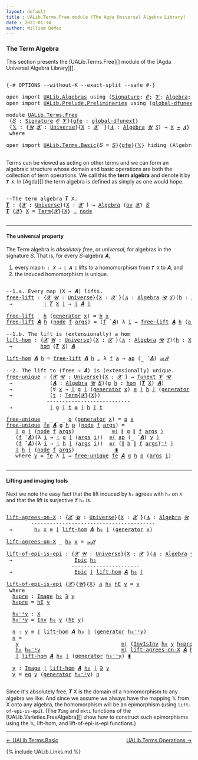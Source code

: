 ```yaml
---
layout: default
title : UALib.Terms.Free module (The Agda Universal Algebra Library)
date : 2021-01-14
author: William DeMeo
---
```


### <a id="the-term-algebra">The Term Algebra</a>

This section presents the [UALib.Terms.Free][] module of the [Agda Universal Algebra Library][].

<pre class="Agda">

<a id="298" class="Symbol">{-#</a> <a id="302" class="Keyword">OPTIONS</a> <a id="310" class="Pragma">--without-K</a> <a id="322" class="Pragma">--exact-split</a> <a id="336" class="Pragma">--safe</a> <a id="343" class="Symbol">#-}</a>

<a id="348" class="Keyword">open</a> <a id="353" class="Keyword">import</a> <a id="360" href="UALib.Algebras.html" class="Module">UALib.Algebras</a> <a id="375" class="Keyword">using</a> <a id="381" class="Symbol">(</a><a id="382" href="UALib.Algebras.Signatures.html#1454" class="Function">Signature</a><a id="391" class="Symbol">;</a> <a id="393" href="universes.html#613" class="Generalizable">𝓞</a><a id="394" class="Symbol">;</a> <a id="396" href="universes.html#617" class="Generalizable">𝓥</a><a id="397" class="Symbol">;</a> <a id="399" href="UALib.Algebras.Algebras.html#781" class="Function">Algebra</a><a id="406" class="Symbol">;</a> <a id="408" href="UALib.Algebras.Algebras.html#3508" class="Function Operator">_↠_</a><a id="411" class="Symbol">)</a>
<a id="413" class="Keyword">open</a> <a id="418" class="Keyword">import</a> <a id="425" href="UALib.Prelude.Preliminaries.html" class="Module">UALib.Prelude.Preliminaries</a> <a id="453" class="Keyword">using</a> <a id="459" class="Symbol">(</a><a id="460" href="MGS-Subsingleton-Theorems.html#3468" class="Function">global-dfunext</a><a id="474" class="Symbol">;</a> <a id="476" href="universes.html#551" class="Postulate">Universe</a><a id="484" class="Symbol">;</a> <a id="486" href="universes.html#758" class="Function Operator">_̇</a><a id="488" class="Symbol">)</a>

<a id="491" class="Keyword">module</a> <a id="498" href="UALib.Terms.Free.html" class="Module">UALib.Terms.Free</a>
 <a id="516" class="Symbol">{</a><a id="517" href="UALib.Terms.Free.html#517" class="Bound">𝑆</a> <a id="519" class="Symbol">:</a> <a id="521" href="UALib.Algebras.Signatures.html#1454" class="Function">Signature</a> <a id="531" href="universes.html#613" class="Generalizable">𝓞</a> <a id="533" href="universes.html#617" class="Generalizable">𝓥</a><a id="534" class="Symbol">}{</a><a id="536" href="UALib.Terms.Free.html#536" class="Bound">gfe</a> <a id="540" class="Symbol">:</a> <a id="542" href="MGS-Subsingleton-Theorems.html#3468" class="Function">global-dfunext</a><a id="556" class="Symbol">}</a>
 <a id="559" class="Symbol">{</a><a id="560" href="UALib.Terms.Free.html#560" class="Bound">𝕏</a> <a id="562" class="Symbol">:</a> <a id="564" class="Symbol">{</a><a id="565" href="UALib.Terms.Free.html#565" class="Bound">𝓤</a> <a id="567" href="UALib.Terms.Free.html#567" class="Bound">𝓧</a> <a id="569" class="Symbol">:</a> <a id="571" href="universes.html#551" class="Postulate">Universe</a><a id="579" class="Symbol">}{</a><a id="581" href="UALib.Terms.Free.html#581" class="Bound">X</a> <a id="583" class="Symbol">:</a> <a id="585" href="UALib.Terms.Free.html#567" class="Bound">𝓧</a> <a id="587" href="universes.html#758" class="Function Operator">̇</a> <a id="589" class="Symbol">}(</a><a id="591" href="UALib.Terms.Free.html#591" class="Bound">𝑨</a> <a id="593" class="Symbol">:</a> <a id="595" href="UALib.Algebras.Algebras.html#781" class="Function">Algebra</a> <a id="603" href="UALib.Terms.Free.html#565" class="Bound">𝓤</a> <a id="605" href="UALib.Terms.Free.html#517" class="Bound">𝑆</a><a id="606" class="Symbol">)</a> <a id="608" class="Symbol">→</a> <a id="610" href="UALib.Terms.Free.html#581" class="Bound">X</a> <a id="612" href="UALib.Algebras.Algebras.html#3508" class="Function Operator">↠</a> <a id="614" href="UALib.Terms.Free.html#591" class="Bound">𝑨</a><a id="615" class="Symbol">}</a>
 <a id="618" class="Keyword">where</a>

<a id="625" class="Keyword">open</a> <a id="630" class="Keyword">import</a> <a id="637" href="UALib.Terms.Basic.html" class="Module">UALib.Terms.Basic</a><a id="654" class="Symbol">{</a><a id="655" class="Argument">𝑆</a> <a id="657" class="Symbol">=</a> <a id="659" href="UALib.Terms.Free.html#517" class="Bound">𝑆</a><a id="660" class="Symbol">}{</a><a id="662" href="UALib.Terms.Free.html#536" class="Bound">gfe</a><a id="665" class="Symbol">}{</a><a id="667" href="UALib.Terms.Free.html#560" class="Bound">𝕏</a><a id="668" class="Symbol">}</a> <a id="670" class="Keyword">hiding</a> <a id="677" class="Symbol">(</a>Algebra<a id="685" class="Symbol">)</a> <a id="687" class="Keyword">public</a>

</pre>

Terms can be viewed as acting on other terms and we can form an algebraic structure whose domain and basic operations are both the collection of term operations. We call this the **term algebra** and denote it by `𝑻 X`. In [Agda][] the term algebra is defined as simply as one would hope.

<pre class="Agda">

<a id="1011" class="Comment">--The term algebra 𝑻 X.</a>
<a id="𝑻"></a><a id="1035" href="UALib.Terms.Free.html#1035" class="Function">𝑻</a> <a id="1037" class="Symbol">:</a> <a id="1039" class="Symbol">{</a><a id="1040" href="UALib.Terms.Free.html#1040" class="Bound">𝓧</a> <a id="1042" class="Symbol">:</a> <a id="1044" href="universes.html#551" class="Postulate">Universe</a><a id="1052" class="Symbol">}(</a><a id="1054" href="UALib.Terms.Free.html#1054" class="Bound">X</a> <a id="1056" class="Symbol">:</a> <a id="1058" href="UALib.Terms.Free.html#1040" class="Bound">𝓧</a> <a id="1060" href="universes.html#758" class="Function Operator">̇</a><a id="1061" class="Symbol">)</a> <a id="1063" class="Symbol">→</a> <a id="1065" href="UALib.Algebras.Algebras.html#781" class="Function">Algebra</a> <a id="1073" class="Symbol">(</a><a id="1074" href="UALib.Algebras.Products.html#2003" class="Function">ov</a> <a id="1077" href="UALib.Terms.Free.html#1040" class="Bound">𝓧</a><a id="1078" class="Symbol">)</a> <a id="1080" href="UALib.Terms.Free.html#517" class="Bound">𝑆</a>
<a id="1082" href="UALib.Terms.Free.html#1035" class="Function">𝑻</a> <a id="1084" class="Symbol">{</a><a id="1085" href="UALib.Terms.Free.html#1085" class="Bound">𝓧</a><a id="1086" class="Symbol">}</a> <a id="1088" href="UALib.Terms.Free.html#1088" class="Bound">X</a> <a id="1090" class="Symbol">=</a> <a id="1092" href="UALib.Terms.Basic.html#1040" class="Datatype">Term</a><a id="1096" class="Symbol">{</a><a id="1097" href="UALib.Terms.Free.html#1085" class="Bound">𝓧</a><a id="1098" class="Symbol">}{</a><a id="1100" href="UALib.Terms.Free.html#1088" class="Bound">X</a><a id="1101" class="Symbol">}</a> <a id="1103" href="MGS-MLTT.html#2929" class="InductiveConstructor Operator">,</a> <a id="1105" href="UALib.Terms.Basic.html#1123" class="InductiveConstructor">node</a>

</pre>

-------------------------------------------

#### <a id="the-universal-property">The universal property</a>

The Term algebra is *absolutely free*, or *universal*, for algebras in the signature 𝑆. That is, for every 𝑆-algebra 𝑨,

1.  every map `h : 𝑋 → ∣ 𝑨 ∣` lifts to a homomorphism from `𝑻 X` to 𝑨, and
2.  the induced homomorphism is unique.

<pre class="Agda">

<a id="1483" class="Comment">--1.a. Every map (X → 𝑨) lifts.</a>
<a id="free-lift"></a><a id="1515" href="UALib.Terms.Free.html#1515" class="Function">free-lift</a> <a id="1525" class="Symbol">:</a> <a id="1527" class="Symbol">{</a><a id="1528" href="UALib.Terms.Free.html#1528" class="Bound">𝓧</a> <a id="1530" href="UALib.Terms.Free.html#1530" class="Bound">𝓤</a> <a id="1532" class="Symbol">:</a> <a id="1534" href="universes.html#551" class="Postulate">Universe</a><a id="1542" class="Symbol">}{</a><a id="1544" href="UALib.Terms.Free.html#1544" class="Bound">X</a> <a id="1546" class="Symbol">:</a> <a id="1548" href="UALib.Terms.Free.html#1528" class="Bound">𝓧</a> <a id="1550" href="universes.html#758" class="Function Operator">̇</a><a id="1551" class="Symbol">}(</a><a id="1553" href="UALib.Terms.Free.html#1553" class="Bound">𝑨</a> <a id="1555" class="Symbol">:</a> <a id="1557" href="UALib.Algebras.Algebras.html#781" class="Function">Algebra</a> <a id="1565" href="UALib.Terms.Free.html#1530" class="Bound">𝓤</a> <a id="1567" href="UALib.Terms.Free.html#517" class="Bound">𝑆</a><a id="1568" class="Symbol">)(</a><a id="1570" href="UALib.Terms.Free.html#1570" class="Bound">h</a> <a id="1572" class="Symbol">:</a> <a id="1574" href="UALib.Terms.Free.html#1544" class="Bound">X</a> <a id="1576" class="Symbol">→</a> <a id="1578" href="UALib.Prelude.Preliminaries.html#10371" class="Function Operator">∣</a> <a id="1580" href="UALib.Terms.Free.html#1553" class="Bound">𝑨</a> <a id="1582" href="UALib.Prelude.Preliminaries.html#10371" class="Function Operator">∣</a><a id="1583" class="Symbol">)</a>
 <a id="1586" class="Symbol">→</a>          <a id="1597" href="UALib.Prelude.Preliminaries.html#10371" class="Function Operator">∣</a> <a id="1599" href="UALib.Terms.Free.html#1035" class="Function">𝑻</a> <a id="1601" href="UALib.Terms.Free.html#1544" class="Bound">X</a> <a id="1603" href="UALib.Prelude.Preliminaries.html#10371" class="Function Operator">∣</a> <a id="1605" class="Symbol">→</a> <a id="1607" href="UALib.Prelude.Preliminaries.html#10371" class="Function Operator">∣</a> <a id="1609" href="UALib.Terms.Free.html#1553" class="Bound">𝑨</a> <a id="1611" href="UALib.Prelude.Preliminaries.html#10371" class="Function Operator">∣</a>

<a id="1614" href="UALib.Terms.Free.html#1515" class="Function">free-lift</a> <a id="1624" class="Symbol">_</a> <a id="1626" href="UALib.Terms.Free.html#1626" class="Bound">h</a> <a id="1628" class="Symbol">(</a><a id="1629" href="UALib.Terms.Basic.html#1094" class="InductiveConstructor">generator</a> <a id="1639" href="UALib.Terms.Free.html#1639" class="Bound">x</a><a id="1640" class="Symbol">)</a> <a id="1642" class="Symbol">=</a> <a id="1644" href="UALib.Terms.Free.html#1626" class="Bound">h</a> <a id="1646" href="UALib.Terms.Free.html#1639" class="Bound">x</a>
<a id="1648" href="UALib.Terms.Free.html#1515" class="Function">free-lift</a> <a id="1658" href="UALib.Terms.Free.html#1658" class="Bound">𝑨</a> <a id="1660" href="UALib.Terms.Free.html#1660" class="Bound">h</a> <a id="1662" class="Symbol">(</a><a id="1663" href="UALib.Terms.Basic.html#1123" class="InductiveConstructor">node</a> <a id="1668" href="UALib.Terms.Free.html#1668" class="Bound">f</a> <a id="1670" href="UALib.Terms.Free.html#1670" class="Bound">args</a><a id="1674" class="Symbol">)</a> <a id="1676" class="Symbol">=</a> <a id="1678" class="Symbol">(</a><a id="1679" href="UALib.Terms.Free.html#1668" class="Bound">f</a> <a id="1681" href="UALib.Algebras.Algebras.html#2971" class="Function Operator">̂</a> <a id="1683" href="UALib.Terms.Free.html#1658" class="Bound">𝑨</a><a id="1684" class="Symbol">)</a> <a id="1686" class="Symbol">λ</a> <a id="1688" href="UALib.Terms.Free.html#1688" class="Bound">i</a> <a id="1690" class="Symbol">→</a> <a id="1692" href="UALib.Terms.Free.html#1515" class="Function">free-lift</a> <a id="1702" href="UALib.Terms.Free.html#1658" class="Bound">𝑨</a> <a id="1704" href="UALib.Terms.Free.html#1660" class="Bound">h</a> <a id="1706" class="Symbol">(</a><a id="1707" href="UALib.Terms.Free.html#1670" class="Bound">args</a> <a id="1712" href="UALib.Terms.Free.html#1688" class="Bound">i</a><a id="1713" class="Symbol">)</a>

<a id="1716" class="Comment">--1.b. The lift is (extensionally) a hom</a>
<a id="lift-hom"></a><a id="1757" href="UALib.Terms.Free.html#1757" class="Function">lift-hom</a> <a id="1766" class="Symbol">:</a> <a id="1768" class="Symbol">{</a><a id="1769" href="UALib.Terms.Free.html#1769" class="Bound">𝓧</a> <a id="1771" href="UALib.Terms.Free.html#1771" class="Bound">𝓤</a> <a id="1773" class="Symbol">:</a> <a id="1775" href="universes.html#551" class="Postulate">Universe</a><a id="1783" class="Symbol">}{</a><a id="1785" href="UALib.Terms.Free.html#1785" class="Bound">X</a> <a id="1787" class="Symbol">:</a> <a id="1789" href="UALib.Terms.Free.html#1769" class="Bound">𝓧</a> <a id="1791" href="universes.html#758" class="Function Operator">̇</a><a id="1792" class="Symbol">}(</a><a id="1794" href="UALib.Terms.Free.html#1794" class="Bound">𝑨</a> <a id="1796" class="Symbol">:</a> <a id="1798" href="UALib.Algebras.Algebras.html#781" class="Function">Algebra</a> <a id="1806" href="UALib.Terms.Free.html#1771" class="Bound">𝓤</a> <a id="1808" href="UALib.Terms.Free.html#517" class="Bound">𝑆</a><a id="1809" class="Symbol">)(</a><a id="1811" href="UALib.Terms.Free.html#1811" class="Bound">h</a> <a id="1813" class="Symbol">:</a> <a id="1815" href="UALib.Terms.Free.html#1785" class="Bound">X</a> <a id="1817" class="Symbol">→</a> <a id="1819" href="UALib.Prelude.Preliminaries.html#10371" class="Function Operator">∣</a> <a id="1821" href="UALib.Terms.Free.html#1794" class="Bound">𝑨</a> <a id="1823" href="UALib.Prelude.Preliminaries.html#10371" class="Function Operator">∣</a><a id="1824" class="Symbol">)</a>
 <a id="1827" class="Symbol">→</a>         <a id="1837" href="UALib.Homomorphisms.Basic.html#2061" class="Function">hom</a> <a id="1841" class="Symbol">(</a><a id="1842" href="UALib.Terms.Free.html#1035" class="Function">𝑻</a> <a id="1844" href="UALib.Terms.Free.html#1785" class="Bound">X</a><a id="1845" class="Symbol">)</a> <a id="1847" href="UALib.Terms.Free.html#1794" class="Bound">𝑨</a>

<a id="1850" href="UALib.Terms.Free.html#1757" class="Function">lift-hom</a> <a id="1859" href="UALib.Terms.Free.html#1859" class="Bound">𝑨</a> <a id="1861" href="UALib.Terms.Free.html#1861" class="Bound">h</a> <a id="1863" class="Symbol">=</a> <a id="1865" href="UALib.Terms.Free.html#1515" class="Function">free-lift</a> <a id="1875" href="UALib.Terms.Free.html#1859" class="Bound">𝑨</a> <a id="1877" href="UALib.Terms.Free.html#1861" class="Bound">h</a> <a id="1879" href="MGS-MLTT.html#2929" class="InductiveConstructor Operator">,</a> <a id="1881" class="Symbol">λ</a> <a id="1883" href="UALib.Terms.Free.html#1883" class="Bound">f</a> <a id="1885" href="UALib.Terms.Free.html#1885" class="Bound">a</a> <a id="1887" class="Symbol">→</a> <a id="1889" href="MGS-MLTT.html#6613" class="Function">ap</a> <a id="1892" class="Symbol">(_</a> <a id="1895" href="UALib.Algebras.Algebras.html#2971" class="Function Operator">̂</a> <a id="1897" href="UALib.Terms.Free.html#1859" class="Bound">𝑨</a><a id="1898" class="Symbol">)</a> <a id="1900" href="MGS-MLTT.html#4221" class="InductiveConstructor">𝓇ℯ𝒻𝓁</a>

<a id="1906" class="Comment">--2. The lift to (free → 𝑨) is (extensionally) unique.</a>
<a id="free-unique"></a><a id="1961" href="UALib.Terms.Free.html#1961" class="Function">free-unique</a> <a id="1973" class="Symbol">:</a> <a id="1975" class="Symbol">{</a><a id="1976" href="UALib.Terms.Free.html#1976" class="Bound">𝓧</a> <a id="1978" href="UALib.Terms.Free.html#1978" class="Bound">𝓤</a> <a id="1980" class="Symbol">:</a> <a id="1982" href="universes.html#551" class="Postulate">Universe</a><a id="1990" class="Symbol">}{</a><a id="1992" href="UALib.Terms.Free.html#1992" class="Bound">X</a> <a id="1994" class="Symbol">:</a> <a id="1996" href="UALib.Terms.Free.html#1976" class="Bound">𝓧</a> <a id="1998" href="universes.html#758" class="Function Operator">̇</a><a id="1999" class="Symbol">}</a> <a id="2001" class="Symbol">→</a> <a id="2003" href="MGS-FunExt-from-Univalence.html#393" class="Function">funext</a> <a id="2010" href="UALib.Terms.Free.html#533" class="Bound">𝓥</a> <a id="2012" href="UALib.Terms.Free.html#1978" class="Bound">𝓤</a>
 <a id="2015" class="Symbol">→</a>            <a id="2028" class="Symbol">(</a><a id="2029" href="UALib.Terms.Free.html#2029" class="Bound">𝑨</a> <a id="2031" class="Symbol">:</a> <a id="2033" href="UALib.Algebras.Algebras.html#781" class="Function">Algebra</a> <a id="2041" href="UALib.Terms.Free.html#1978" class="Bound">𝓤</a> <a id="2043" href="UALib.Terms.Free.html#517" class="Bound">𝑆</a><a id="2044" class="Symbol">)(</a><a id="2046" href="UALib.Terms.Free.html#2046" class="Bound">g</a> <a id="2048" href="UALib.Terms.Free.html#2048" class="Bound">h</a> <a id="2050" class="Symbol">:</a> <a id="2052" href="UALib.Homomorphisms.Basic.html#2061" class="Function">hom</a> <a id="2056" class="Symbol">(</a><a id="2057" href="UALib.Terms.Free.html#1035" class="Function">𝑻</a> <a id="2059" href="UALib.Terms.Free.html#1992" class="Bound">X</a><a id="2060" class="Symbol">)</a> <a id="2062" href="UALib.Terms.Free.html#2029" class="Bound">𝑨</a><a id="2063" class="Symbol">)</a>
 <a id="2066" class="Symbol">→</a>            <a id="2079" class="Symbol">(∀</a> <a id="2082" href="UALib.Terms.Free.html#2082" class="Bound">x</a> <a id="2084" class="Symbol">→</a> <a id="2086" href="UALib.Prelude.Preliminaries.html#10371" class="Function Operator">∣</a> <a id="2088" href="UALib.Terms.Free.html#2046" class="Bound">g</a> <a id="2090" href="UALib.Prelude.Preliminaries.html#10371" class="Function Operator">∣</a> <a id="2092" class="Symbol">(</a><a id="2093" href="UALib.Terms.Basic.html#1094" class="InductiveConstructor">generator</a> <a id="2103" href="UALib.Terms.Free.html#2082" class="Bound">x</a><a id="2104" class="Symbol">)</a> <a id="2106" href="MGS-MLTT.html#4207" class="Datatype Operator">≡</a> <a id="2108" href="UALib.Prelude.Preliminaries.html#10371" class="Function Operator">∣</a> <a id="2110" href="UALib.Terms.Free.html#2048" class="Bound">h</a> <a id="2112" href="UALib.Prelude.Preliminaries.html#10371" class="Function Operator">∣</a> <a id="2114" class="Symbol">(</a><a id="2115" href="UALib.Terms.Basic.html#1094" class="InductiveConstructor">generator</a> <a id="2125" href="UALib.Terms.Free.html#2082" class="Bound">x</a><a id="2126" class="Symbol">))</a>
 <a id="2130" class="Symbol">→</a>            <a id="2143" class="Symbol">(</a><a id="2144" href="UALib.Terms.Free.html#2144" class="Bound">t</a> <a id="2146" class="Symbol">:</a> <a id="2148" href="UALib.Terms.Basic.html#1040" class="Datatype">Term</a><a id="2152" class="Symbol">{</a><a id="2153" href="UALib.Terms.Free.html#1976" class="Bound">𝓧</a><a id="2154" class="Symbol">}{</a><a id="2156" href="UALib.Terms.Free.html#1992" class="Bound">X</a><a id="2157" class="Symbol">})</a>
             <a id="2173" class="Comment">---------------------------</a>
 <a id="2202" class="Symbol">→</a>            <a id="2215" href="UALib.Prelude.Preliminaries.html#10371" class="Function Operator">∣</a> <a id="2217" href="UALib.Terms.Free.html#2046" class="Bound">g</a> <a id="2219" href="UALib.Prelude.Preliminaries.html#10371" class="Function Operator">∣</a> <a id="2221" href="UALib.Terms.Free.html#2144" class="Bound">t</a> <a id="2223" href="MGS-MLTT.html#4207" class="Datatype Operator">≡</a> <a id="2225" href="UALib.Prelude.Preliminaries.html#10371" class="Function Operator">∣</a> <a id="2227" href="UALib.Terms.Free.html#2048" class="Bound">h</a> <a id="2229" href="UALib.Prelude.Preliminaries.html#10371" class="Function Operator">∣</a> <a id="2231" href="UALib.Terms.Free.html#2144" class="Bound">t</a>

<a id="2234" href="UALib.Terms.Free.html#1961" class="Function">free-unique</a> <a id="2246" class="Symbol">_</a> <a id="2248" class="Symbol">_</a> <a id="2250" class="Symbol">_</a> <a id="2252" class="Symbol">_</a> <a id="2254" href="UALib.Terms.Free.html#2254" class="Bound">p</a> <a id="2256" class="Symbol">(</a><a id="2257" href="UALib.Terms.Basic.html#1094" class="InductiveConstructor">generator</a> <a id="2267" href="UALib.Terms.Free.html#2267" class="Bound">x</a><a id="2268" class="Symbol">)</a> <a id="2270" class="Symbol">=</a> <a id="2272" href="UALib.Terms.Free.html#2254" class="Bound">p</a> <a id="2274" href="UALib.Terms.Free.html#2267" class="Bound">x</a>
<a id="2276" href="UALib.Terms.Free.html#1961" class="Function">free-unique</a> <a id="2288" href="UALib.Terms.Free.html#2288" class="Bound">fe</a> <a id="2291" href="UALib.Terms.Free.html#2291" class="Bound">𝑨</a> <a id="2293" href="UALib.Terms.Free.html#2293" class="Bound">g</a> <a id="2295" href="UALib.Terms.Free.html#2295" class="Bound">h</a> <a id="2297" href="UALib.Terms.Free.html#2297" class="Bound">p</a> <a id="2299" class="Symbol">(</a><a id="2300" href="UALib.Terms.Basic.html#1123" class="InductiveConstructor">node</a> <a id="2305" href="UALib.Terms.Free.html#2305" class="Bound">f</a> <a id="2307" href="UALib.Terms.Free.html#2307" class="Bound">args</a><a id="2311" class="Symbol">)</a> <a id="2313" class="Symbol">=</a>
   <a id="2318" href="UALib.Prelude.Preliminaries.html#10371" class="Function Operator">∣</a> <a id="2320" href="UALib.Terms.Free.html#2293" class="Bound">g</a> <a id="2322" href="UALib.Prelude.Preliminaries.html#10371" class="Function Operator">∣</a> <a id="2324" class="Symbol">(</a><a id="2325" href="UALib.Terms.Basic.html#1123" class="InductiveConstructor">node</a> <a id="2330" href="UALib.Terms.Free.html#2305" class="Bound">f</a> <a id="2332" href="UALib.Terms.Free.html#2307" class="Bound">args</a><a id="2336" class="Symbol">)</a>            <a id="2349" href="MGS-MLTT.html#5997" class="Function Operator">≡⟨</a> <a id="2352" href="UALib.Prelude.Preliminaries.html#10452" class="Function Operator">∥</a> <a id="2354" href="UALib.Terms.Free.html#2293" class="Bound">g</a> <a id="2356" href="UALib.Prelude.Preliminaries.html#10452" class="Function Operator">∥</a> <a id="2358" href="UALib.Terms.Free.html#2305" class="Bound">f</a> <a id="2360" href="UALib.Terms.Free.html#2307" class="Bound">args</a> <a id="2365" href="MGS-MLTT.html#5997" class="Function Operator">⟩</a>
   <a id="2370" class="Symbol">(</a><a id="2371" href="UALib.Terms.Free.html#2305" class="Bound">f</a> <a id="2373" href="UALib.Algebras.Algebras.html#2971" class="Function Operator">̂</a> <a id="2375" href="UALib.Terms.Free.html#2291" class="Bound">𝑨</a><a id="2376" class="Symbol">)(λ</a> <a id="2380" href="UALib.Terms.Free.html#2380" class="Bound">i</a> <a id="2382" class="Symbol">→</a> <a id="2384" href="UALib.Prelude.Preliminaries.html#10371" class="Function Operator">∣</a> <a id="2386" href="UALib.Terms.Free.html#2293" class="Bound">g</a> <a id="2388" href="UALib.Prelude.Preliminaries.html#10371" class="Function Operator">∣</a> <a id="2390" class="Symbol">(</a><a id="2391" href="UALib.Terms.Free.html#2307" class="Bound">args</a> <a id="2396" href="UALib.Terms.Free.html#2380" class="Bound">i</a><a id="2397" class="Symbol">))</a>  <a id="2401" href="MGS-MLTT.html#5997" class="Function Operator">≡⟨</a> <a id="2404" href="MGS-MLTT.html#6613" class="Function">ap</a> <a id="2407" class="Symbol">(_</a> <a id="2410" href="UALib.Algebras.Algebras.html#2971" class="Function Operator">̂</a> <a id="2412" href="UALib.Terms.Free.html#2291" class="Bound">𝑨</a><a id="2413" class="Symbol">)</a> <a id="2415" href="UALib.Terms.Free.html#2521" class="Function">γ</a> <a id="2417" href="MGS-MLTT.html#5997" class="Function Operator">⟩</a>
   <a id="2422" class="Symbol">(</a><a id="2423" href="UALib.Terms.Free.html#2305" class="Bound">f</a> <a id="2425" href="UALib.Algebras.Algebras.html#2971" class="Function Operator">̂</a> <a id="2427" href="UALib.Terms.Free.html#2291" class="Bound">𝑨</a><a id="2428" class="Symbol">)(λ</a> <a id="2432" href="UALib.Terms.Free.html#2432" class="Bound">i</a> <a id="2434" class="Symbol">→</a> <a id="2436" href="UALib.Prelude.Preliminaries.html#10371" class="Function Operator">∣</a> <a id="2438" href="UALib.Terms.Free.html#2295" class="Bound">h</a> <a id="2440" href="UALib.Prelude.Preliminaries.html#10371" class="Function Operator">∣</a> <a id="2442" class="Symbol">(</a><a id="2443" href="UALib.Terms.Free.html#2307" class="Bound">args</a> <a id="2448" href="UALib.Terms.Free.html#2432" class="Bound">i</a><a id="2449" class="Symbol">))</a>  <a id="2453" href="MGS-MLTT.html#5997" class="Function Operator">≡⟨</a> <a id="2456" class="Symbol">(</a><a id="2457" href="UALib.Prelude.Preliminaries.html#10452" class="Function Operator">∥</a> <a id="2459" href="UALib.Terms.Free.html#2295" class="Bound">h</a> <a id="2461" href="UALib.Prelude.Preliminaries.html#10452" class="Function Operator">∥</a> <a id="2463" href="UALib.Terms.Free.html#2305" class="Bound">f</a> <a id="2465" href="UALib.Terms.Free.html#2307" class="Bound">args</a><a id="2469" class="Symbol">)</a><a id="2470" href="MGS-MLTT.html#6125" class="Function Operator">⁻¹</a> <a id="2473" href="MGS-MLTT.html#5997" class="Function Operator">⟩</a>
   <a id="2478" href="UALib.Prelude.Preliminaries.html#10371" class="Function Operator">∣</a> <a id="2480" href="UALib.Terms.Free.html#2295" class="Bound">h</a> <a id="2482" href="UALib.Prelude.Preliminaries.html#10371" class="Function Operator">∣</a> <a id="2484" class="Symbol">(</a><a id="2485" href="UALib.Terms.Basic.html#1123" class="InductiveConstructor">node</a> <a id="2490" href="UALib.Terms.Free.html#2305" class="Bound">f</a> <a id="2492" href="UALib.Terms.Free.html#2307" class="Bound">args</a><a id="2496" class="Symbol">)</a>             <a id="2510" href="MGS-MLTT.html#6079" class="Function Operator">∎</a>
   <a id="2515" class="Keyword">where</a> <a id="2521" href="UALib.Terms.Free.html#2521" class="Function">γ</a> <a id="2523" class="Symbol">=</a> <a id="2525" href="UALib.Terms.Free.html#2288" class="Bound">fe</a> <a id="2528" class="Symbol">λ</a> <a id="2530" href="UALib.Terms.Free.html#2530" class="Bound">i</a> <a id="2532" class="Symbol">→</a> <a id="2534" href="UALib.Terms.Free.html#1961" class="Function">free-unique</a> <a id="2546" href="UALib.Terms.Free.html#2288" class="Bound">fe</a> <a id="2549" href="UALib.Terms.Free.html#2291" class="Bound">𝑨</a> <a id="2551" href="UALib.Terms.Free.html#2293" class="Bound">g</a> <a id="2553" href="UALib.Terms.Free.html#2295" class="Bound">h</a> <a id="2555" href="UALib.Terms.Free.html#2297" class="Bound">p</a> <a id="2557" class="Symbol">(</a><a id="2558" href="UALib.Terms.Free.html#2307" class="Bound">args</a> <a id="2563" href="UALib.Terms.Free.html#2530" class="Bound">i</a><a id="2564" class="Symbol">)</a>

</pre>

-------------------------------------------------

#### <a id="lifting-and-imaging-tools">Lifting and imaging tools</a>

Next we note the easy fact that the lift induced by `h₀` agrees with `h₀` on `X` and that the lift is surjective if `h₀` is.

<pre class="Agda">

<a id="lift-agrees-on-X"></a><a id="2840" href="UALib.Terms.Free.html#2840" class="Function">lift-agrees-on-X</a> <a id="2857" class="Symbol">:</a> <a id="2859" class="Symbol">{</a><a id="2860" href="UALib.Terms.Free.html#2860" class="Bound">𝓧</a> <a id="2862" href="UALib.Terms.Free.html#2862" class="Bound">𝓤</a> <a id="2864" class="Symbol">:</a> <a id="2866" href="universes.html#551" class="Postulate">Universe</a><a id="2874" class="Symbol">}{</a><a id="2876" href="UALib.Terms.Free.html#2876" class="Bound">X</a> <a id="2878" class="Symbol">:</a> <a id="2880" href="UALib.Terms.Free.html#2860" class="Bound">𝓧</a> <a id="2882" href="universes.html#758" class="Function Operator">̇</a><a id="2883" class="Symbol">}(</a><a id="2885" href="UALib.Terms.Free.html#2885" class="Bound">𝑨</a> <a id="2887" class="Symbol">:</a> <a id="2889" href="UALib.Algebras.Algebras.html#781" class="Function">Algebra</a> <a id="2897" href="UALib.Terms.Free.html#2862" class="Bound">𝓤</a> <a id="2899" href="UALib.Terms.Free.html#517" class="Bound">𝑆</a><a id="2900" class="Symbol">)(</a><a id="2902" href="UALib.Terms.Free.html#2902" class="Bound">h₀</a> <a id="2905" class="Symbol">:</a> <a id="2907" href="UALib.Terms.Free.html#2876" class="Bound">X</a> <a id="2909" class="Symbol">→</a> <a id="2911" href="UALib.Prelude.Preliminaries.html#10371" class="Function Operator">∣</a> <a id="2913" href="UALib.Terms.Free.html#2885" class="Bound">𝑨</a> <a id="2915" href="UALib.Prelude.Preliminaries.html#10371" class="Function Operator">∣</a><a id="2916" class="Symbol">)(</a><a id="2918" href="UALib.Terms.Free.html#2918" class="Bound">x</a> <a id="2920" class="Symbol">:</a> <a id="2922" href="UALib.Terms.Free.html#2876" class="Bound">X</a><a id="2923" class="Symbol">)</a>
        <a id="2933" class="Comment">----------------------------------------</a>
 <a id="2975" class="Symbol">→</a>       <a id="2983" href="UALib.Terms.Free.html#2902" class="Bound">h₀</a> <a id="2986" href="UALib.Terms.Free.html#2918" class="Bound">x</a> <a id="2988" href="MGS-MLTT.html#4207" class="Datatype Operator">≡</a> <a id="2990" href="UALib.Prelude.Preliminaries.html#10371" class="Function Operator">∣</a> <a id="2992" href="UALib.Terms.Free.html#1757" class="Function">lift-hom</a> <a id="3001" href="UALib.Terms.Free.html#2885" class="Bound">𝑨</a> <a id="3003" href="UALib.Terms.Free.html#2902" class="Bound">h₀</a> <a id="3006" href="UALib.Prelude.Preliminaries.html#10371" class="Function Operator">∣</a> <a id="3008" class="Symbol">(</a><a id="3009" href="UALib.Terms.Basic.html#1094" class="InductiveConstructor">generator</a> <a id="3019" href="UALib.Terms.Free.html#2918" class="Bound">x</a><a id="3020" class="Symbol">)</a>

<a id="3023" href="UALib.Terms.Free.html#2840" class="Function">lift-agrees-on-X</a> <a id="3040" class="Symbol">_</a> <a id="3042" href="UALib.Terms.Free.html#3042" class="Bound">h₀</a> <a id="3045" href="UALib.Terms.Free.html#3045" class="Bound">x</a> <a id="3047" class="Symbol">=</a> <a id="3049" href="MGS-MLTT.html#4221" class="InductiveConstructor">𝓇ℯ𝒻𝓁</a>

<a id="lift-of-epi-is-epi"></a><a id="3055" href="UALib.Terms.Free.html#3055" class="Function">lift-of-epi-is-epi</a> <a id="3074" class="Symbol">:</a> <a id="3076" class="Symbol">{</a><a id="3077" href="UALib.Terms.Free.html#3077" class="Bound">𝓧</a> <a id="3079" href="UALib.Terms.Free.html#3079" class="Bound">𝓤</a> <a id="3081" class="Symbol">:</a> <a id="3083" href="universes.html#551" class="Postulate">Universe</a><a id="3091" class="Symbol">}{</a><a id="3093" href="UALib.Terms.Free.html#3093" class="Bound">X</a> <a id="3095" class="Symbol">:</a> <a id="3097" href="UALib.Terms.Free.html#3077" class="Bound">𝓧</a> <a id="3099" href="universes.html#758" class="Function Operator">̇</a><a id="3100" class="Symbol">}(</a><a id="3102" href="UALib.Terms.Free.html#3102" class="Bound">𝑨</a> <a id="3104" class="Symbol">:</a> <a id="3106" href="UALib.Algebras.Algebras.html#781" class="Function">Algebra</a> <a id="3114" href="UALib.Terms.Free.html#3079" class="Bound">𝓤</a> <a id="3116" href="UALib.Terms.Free.html#517" class="Bound">𝑆</a><a id="3117" class="Symbol">)(</a><a id="3119" href="UALib.Terms.Free.html#3119" class="Bound">h₀</a> <a id="3122" class="Symbol">:</a> <a id="3124" href="UALib.Terms.Free.html#3093" class="Bound">X</a> <a id="3126" class="Symbol">→</a> <a id="3128" href="UALib.Prelude.Preliminaries.html#10371" class="Function Operator">∣</a> <a id="3130" href="UALib.Terms.Free.html#3102" class="Bound">𝑨</a> <a id="3132" href="UALib.Prelude.Preliminaries.html#10371" class="Function Operator">∣</a><a id="3133" class="Symbol">)</a>
 <a id="3136" class="Symbol">→</a>                    <a id="3157" href="UALib.Prelude.Inverses.html#2388" class="Function">Epic</a> <a id="3162" href="UALib.Terms.Free.html#3119" class="Bound">h₀</a>
                     <a id="3186" class="Comment">----------------------</a>
 <a id="3210" class="Symbol">→</a>                    <a id="3231" href="UALib.Prelude.Inverses.html#2388" class="Function">Epic</a> <a id="3236" href="UALib.Prelude.Preliminaries.html#10371" class="Function Operator">∣</a> <a id="3238" href="UALib.Terms.Free.html#1757" class="Function">lift-hom</a> <a id="3247" href="UALib.Terms.Free.html#3102" class="Bound">𝑨</a> <a id="3249" href="UALib.Terms.Free.html#3119" class="Bound">h₀</a> <a id="3252" href="UALib.Prelude.Preliminaries.html#10371" class="Function Operator">∣</a>

<a id="3255" href="UALib.Terms.Free.html#3055" class="Function">lift-of-epi-is-epi</a> <a id="3274" class="Symbol">{</a><a id="3275" href="UALib.Terms.Free.html#3275" class="Bound">𝓧</a><a id="3276" class="Symbol">}{</a><a id="3278" href="UALib.Terms.Free.html#3278" class="Bound">𝓤</a><a id="3279" class="Symbol">}{</a><a id="3281" href="UALib.Terms.Free.html#3281" class="Bound">X</a><a id="3282" class="Symbol">}</a> <a id="3284" href="UALib.Terms.Free.html#3284" class="Bound">𝑨</a> <a id="3286" href="UALib.Terms.Free.html#3286" class="Bound">h₀</a> <a id="3289" href="UALib.Terms.Free.html#3289" class="Bound">hE</a> <a id="3292" href="UALib.Terms.Free.html#3292" class="Bound">y</a> <a id="3294" class="Symbol">=</a> <a id="3296" href="UALib.Terms.Free.html#3615" class="Function">γ</a>
 <a id="3299" class="Keyword">where</a>
  <a id="3307" href="UALib.Terms.Free.html#3307" class="Function">h₀pre</a> <a id="3313" class="Symbol">:</a> <a id="3315" href="UALib.Prelude.Inverses.html#788" class="Datatype Operator">Image</a> <a id="3321" href="UALib.Terms.Free.html#3286" class="Bound">h₀</a> <a id="3324" href="UALib.Prelude.Inverses.html#788" class="Datatype Operator">∋</a> <a id="3326" href="UALib.Terms.Free.html#3292" class="Bound">y</a>
  <a id="3330" href="UALib.Terms.Free.html#3307" class="Function">h₀pre</a> <a id="3336" class="Symbol">=</a> <a id="3338" href="UALib.Terms.Free.html#3289" class="Bound">hE</a> <a id="3341" href="UALib.Terms.Free.html#3292" class="Bound">y</a>

  <a id="3346" href="UALib.Terms.Free.html#3346" class="Function">h₀⁻¹y</a> <a id="3352" class="Symbol">:</a> <a id="3354" href="UALib.Terms.Free.html#3281" class="Bound">X</a>
  <a id="3358" href="UALib.Terms.Free.html#3346" class="Function">h₀⁻¹y</a> <a id="3364" class="Symbol">=</a> <a id="3366" href="UALib.Prelude.Inverses.html#1667" class="Function">Inv</a> <a id="3370" href="UALib.Terms.Free.html#3286" class="Bound">h₀</a> <a id="3373" href="UALib.Terms.Free.html#3292" class="Bound">y</a> <a id="3375" class="Symbol">(</a><a id="3376" href="UALib.Terms.Free.html#3289" class="Bound">hE</a> <a id="3379" href="UALib.Terms.Free.html#3292" class="Bound">y</a><a id="3380" class="Symbol">)</a>

  <a id="3385" href="UALib.Terms.Free.html#3385" class="Function">η</a> <a id="3387" class="Symbol">:</a> <a id="3389" href="UALib.Terms.Free.html#3292" class="Bound">y</a> <a id="3391" href="MGS-MLTT.html#4207" class="Datatype Operator">≡</a> <a id="3393" href="UALib.Prelude.Preliminaries.html#10371" class="Function Operator">∣</a> <a id="3395" href="UALib.Terms.Free.html#1757" class="Function">lift-hom</a> <a id="3404" href="UALib.Terms.Free.html#3284" class="Bound">𝑨</a> <a id="3406" href="UALib.Terms.Free.html#3286" class="Bound">h₀</a> <a id="3409" href="UALib.Prelude.Preliminaries.html#10371" class="Function Operator">∣</a> <a id="3411" class="Symbol">(</a><a id="3412" href="UALib.Terms.Basic.html#1094" class="InductiveConstructor">generator</a> <a id="3422" href="UALib.Terms.Free.html#3346" class="Function">h₀⁻¹y</a><a id="3427" class="Symbol">)</a>
  <a id="3431" href="UALib.Terms.Free.html#3385" class="Function">η</a> <a id="3433" class="Symbol">=</a>
   <a id="3438" href="UALib.Terms.Free.html#3292" class="Bound">y</a>                                 <a id="3472" href="MGS-MLTT.html#5997" class="Function Operator">≡⟨</a> <a id="3475" class="Symbol">(</a><a id="3476" href="UALib.Prelude.Inverses.html#1886" class="Function">InvIsInv</a> <a id="3485" href="UALib.Terms.Free.html#3286" class="Bound">h₀</a> <a id="3488" href="UALib.Terms.Free.html#3292" class="Bound">y</a> <a id="3490" href="UALib.Terms.Free.html#3307" class="Function">h₀pre</a><a id="3495" class="Symbol">)</a><a id="3496" href="MGS-MLTT.html#6125" class="Function Operator">⁻¹</a> <a id="3499" href="MGS-MLTT.html#5997" class="Function Operator">⟩</a>
   <a id="3504" href="UALib.Terms.Free.html#3286" class="Bound">h₀</a> <a id="3507" href="UALib.Terms.Free.html#3346" class="Function">h₀⁻¹y</a>                          <a id="3538" href="MGS-MLTT.html#5997" class="Function Operator">≡⟨</a> <a id="3541" href="UALib.Terms.Free.html#2840" class="Function">lift-agrees-on-X</a> <a id="3558" href="UALib.Terms.Free.html#3284" class="Bound">𝑨</a> <a id="3560" href="UALib.Terms.Free.html#3286" class="Bound">h₀</a> <a id="3563" href="UALib.Terms.Free.html#3346" class="Function">h₀⁻¹y</a> <a id="3569" href="MGS-MLTT.html#5997" class="Function Operator">⟩</a>
   <a id="3574" href="UALib.Prelude.Preliminaries.html#10371" class="Function Operator">∣</a> <a id="3576" href="UALib.Terms.Free.html#1757" class="Function">lift-hom</a> <a id="3585" href="UALib.Terms.Free.html#3284" class="Bound">𝑨</a> <a id="3587" href="UALib.Terms.Free.html#3286" class="Bound">h₀</a> <a id="3590" href="UALib.Prelude.Preliminaries.html#10371" class="Function Operator">∣</a> <a id="3592" class="Symbol">(</a><a id="3593" href="UALib.Terms.Basic.html#1094" class="InductiveConstructor">generator</a> <a id="3603" href="UALib.Terms.Free.html#3346" class="Function">h₀⁻¹y</a><a id="3608" class="Symbol">)</a> <a id="3610" href="MGS-MLTT.html#6079" class="Function Operator">∎</a>

  <a id="3615" href="UALib.Terms.Free.html#3615" class="Function">γ</a> <a id="3617" class="Symbol">:</a> <a id="3619" href="UALib.Prelude.Inverses.html#788" class="Datatype Operator">Image</a> <a id="3625" href="UALib.Prelude.Preliminaries.html#10371" class="Function Operator">∣</a> <a id="3627" href="UALib.Terms.Free.html#1757" class="Function">lift-hom</a> <a id="3636" href="UALib.Terms.Free.html#3284" class="Bound">𝑨</a> <a id="3638" href="UALib.Terms.Free.html#3286" class="Bound">h₀</a> <a id="3641" href="UALib.Prelude.Preliminaries.html#10371" class="Function Operator">∣</a> <a id="3643" href="UALib.Prelude.Inverses.html#788" class="Datatype Operator">∋</a> <a id="3645" href="UALib.Terms.Free.html#3292" class="Bound">y</a>
  <a id="3649" href="UALib.Terms.Free.html#3615" class="Function">γ</a> <a id="3651" class="Symbol">=</a> <a id="3653" href="UALib.Prelude.Inverses.html#884" class="InductiveConstructor">eq</a> <a id="3656" href="UALib.Terms.Free.html#3292" class="Bound">y</a> <a id="3658" class="Symbol">(</a><a id="3659" href="UALib.Terms.Basic.html#1094" class="InductiveConstructor">generator</a> <a id="3669" href="UALib.Terms.Free.html#3346" class="Function">h₀⁻¹y</a><a id="3674" class="Symbol">)</a> <a id="3676" href="UALib.Terms.Free.html#3385" class="Function">η</a>

</pre>

Since it's absolutely free, 𝑻 X is the domain of a homomorphism to any algebra we like. And since we assume we always have the mapping 𝕏 from X onto any algebra, the homomorphism will be an epimorphism (using `lift-of-epi-is-epi`). (The `𝑻img` and `mkti` functions of the [UALib.Varieties.FreeAlgebra][] show how to construct such epimorphisms using the 𝕏, lift-hom, and lift-of-epi-is-epi functions.)

--------------------------------------

[← UALib.Terms.Basic](UALib.Terms.Basic.html)
<span style="float:right;">[UALib.Terms.Operations →](UALib.Terms.Operations.html)</span>

{% include UALib.Links.md %}



<!-- term-op : {𝓧 : Universe}{X : 𝓧 ̇}(f : ∣ 𝑆 ∣)(args : ∥ 𝑆 ∥ f → Term{𝓧}{X} ) → Term
term-op f args = node f args -->

